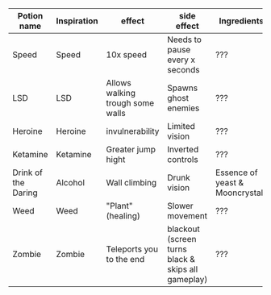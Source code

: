 | Potion name         | Inspiration | effect                           | side effect                                        | Ingredients                     |
| ------------------- | ----------- | -------------------------------- | -------------------------------------------------- | ------------------------------- |
| Speed               | Speed       | 10x speed                        | Needs to pause every x seconds                     | ???                             |
| LSD                 | LSD         | Allows walking trough some walls | Spawns ghost enemies                               | ???                             |
| Heroine             | Heroine     | invulnerability                  | Limited vision                                     | ???                             |
| Ketamine            | Ketamine    | Greater jump hight               | Inverted controls                                  | ???                             |
| Drink of the Daring | Alcohol     | Wall climbing                    | Drunk vision                                       | Essence of yeast & Mooncrystals |
| Weed                | Weed        | "Plant" (healing)                | Slower movement                                    | ???                             |
| Zombie              | Zombie      | Teleports you to the end         | blackout (screen turns black & skips all gameplay) | ???                             |
